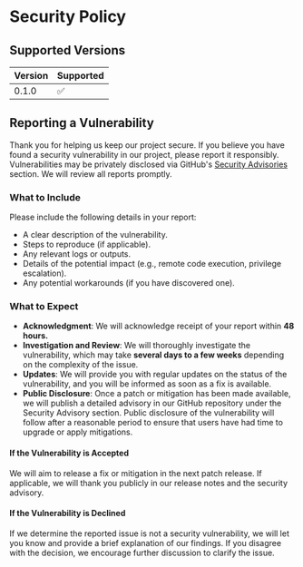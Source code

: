 # Security Policy

## Supported Versions

| Version | Supported          |
| ------- | ------------------ |
| 0.1.0   | :white_check_mark: |

## Reporting a Vulnerability

Thank you for helping us keep our project secure. If you believe you have found a security vulnerability in our project, please report it responsibly. Vulnerabilities may be privately disclosed via GitHub's [Security Advisories](https://github.com/servusdei2018/undo/security) section. We will review all reports promptly.

### What to Include

Please include the following details in your report:

- A clear description of the vulnerability.
- Steps to reproduce (if applicable).
- Any relevant logs or outputs.
- Details of the potential impact (e.g., remote code execution, privilege escalation).
- Any potential workarounds (if you have discovered one).

### What to Expect

- **Acknowledgment**: We will acknowledge receipt of your report within **48 hours.**
- **Investigation and Review**: We will thoroughly investigate the vulnerability, which may take **several days to a few weeks** depending on the complexity of the issue.
- **Updates**: We will provide you with regular updates on the status of the vulnerability, and you will be informed as soon as a fix is available.
- **Public Disclosure**: Once a patch or mitigation has been made available, we will publish a detailed advisory in our GitHub repository under the Security Advisory section. Public disclosure of the vulnerability will follow after a reasonable period to ensure that users have had time to upgrade or apply mitigations.

#### If the Vulnerability is Accepted

We will aim to release a fix or mitigation in the next patch release. If applicable, we will thank you publicly in our release notes and the security advisory.

#### If the Vulnerability is Declined

If we determine the reported issue is not a security vulnerability, we will let you know and provide a brief explanation of our findings. If you disagree with the decision, we encourage further discussion to clarify the issue.
